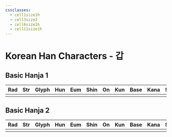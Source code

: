 ```yaml
---
cssclasses:
  - cell1size1h
  - cell3size2
  - cell6size1h
  - cell11size1h
---
```


# Korean Han Characters - 갑

## Basic Hanja 1

| Rad | Str | Glyph | Hun | Eum | Shin | On  | Kun | Base | Kana | Simp | Man | Can |
| :-: | :-: | :---: | :-: | :-: | :--: | :-: | :-: | :--: | :--: | :--: | :-: | :-: |
|     |     |       |     |     |      |     |     |      |      |      |     |     |

## Basic Hanja 2

| Rad | Str | Glyph | Hun | Eum | Shin | On  | Kun | Base | Kana | Simp | Man | Can |
| :-: | :-: | :---: | :-: | :-: | :--: | :-: | :-: | :--: | :--: | :--: | :-: | :-: |
|     |     |       |     |     |      |     |     |      |      |      |     |     |
